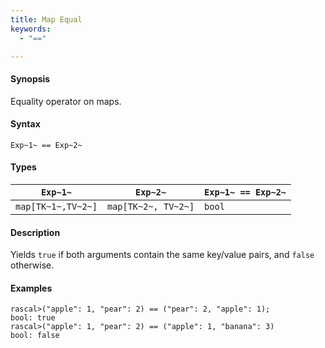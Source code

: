 ```yaml
---
title: Map Equal
keywords:
  - "=="

---
```


#### Synopsis

Equality operator on maps.

#### Syntax

`Exp~1~ == Exp~2~`

#### Types

| `Exp~1~`            |  `Exp~2~`             | `Exp~1~ == Exp~2~`  |
| --- | --- | --- |
| `map[TK~1~,TV~2~]` |  `map[TK~2~, TV~2~]` | `bool`                |

#### Description

Yields `true` if both arguments contain the same key/value pairs, and `false` otherwise.

#### Examples

```rascal-shell 
rascal>("apple": 1, "pear": 2) == ("pear": 2, "apple": 1);
bool: true
rascal>("apple": 1, "pear": 2) == ("apple": 1, "banana": 3) 
bool: false
```

